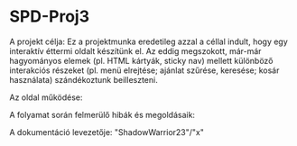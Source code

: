 # SPD-Proj3

A projekt célja:
Ez a projektmunka eredetileg azzal a céllal indult, hogy egy interaktív éttermi oldalt készítünk el. Az eddig megszokott, már-már hagyományos elemek (pl. HTML kártyák, sticky nav) mellett különböző interakciós részeket (pl. menü elrejtése; ajánlat szűrése, keresése; kosár használata) szándékoztunk beilleszteni.

Az oldal működése:


A folyamat során felmerülő hibák és megoldásaik:


A dokumentáció levezetője: "ShadowWarrior23"/"x"